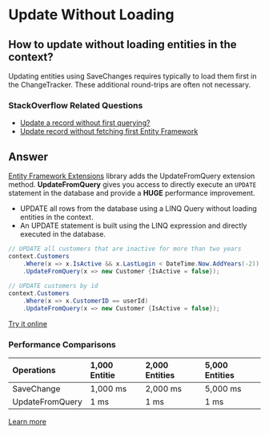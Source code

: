 # Update Without Loading

## How to update without loading entities in the context?

Updating entities using SaveChanges requires typically to load them first in the ChangeTracker. These additional round-trips are often not necessary.

### StackOverflow Related Questions

 - [Update a record without first querying?](https://stackoverflow.com/questions/4218566/update-a-record-without-first-querying)
 - [Update record without fetching first Entity Framework](https://stackoverflow.com/questions/45938864/update-record-without-fetching-first-entity-framework?noredirect=1&lq=1)

## Answer

[Entity Framework Extensions](http://entityframework-extensions.net/) library adds the UpdateFromQuery extension method. **UpdateFromQuery** gives you access to directly execute an `UPDATE` statement in the database and provide a **HUGE** performance improvement.

 - UPDATE all rows from the database using a LINQ Query without loading entities in the context.
 - An UPDATE statement is built using the LINQ expression and directly executed in the database.


```csharp
// UPDATE all customers that are inactive for more than two years
context.Customers
    .Where(x => x.IsActive && x.LastLogin < DateTime.Now.AddYears(-2))
    .UpdateFromQuery(x => new Customer {IsActive = false});
	
// UPDATE customers by id
context.Customers
    .Where(x => x.CustomerID == userId)
    .UpdateFromQuery(x => new Customer {IsActive = false});
```
[Try it online](https://dotnetfiddle.net/9hAsuQ)

### Performance Comparisons

|Operations	     |1,000 Entitie  |2,000 Entities |5,000 Entities|
|:-------------- |:------------- |:------------- |:------------ |
|SaveChange      |1,000 ms	     |2,000 ms	     |5,000 ms      |
|UpdateFromQuery |1 ms	         |1 ms	         |1 ms          |

[Learn more](http://entityframework-extensions.net/update-from-query)

